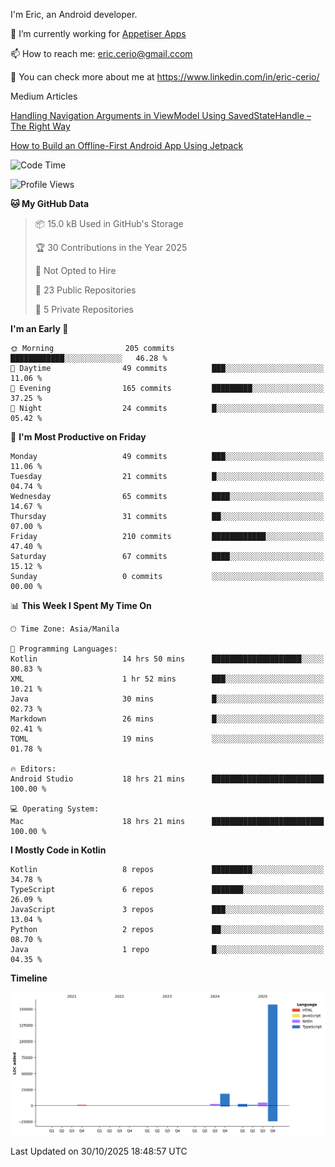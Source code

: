 
I'm Eric, an Android developer.

🔭 I’m currently working for [Appetiser Apps](http://appetiser.com.au)

📫 How to reach me: eric.cerio@gmail.ccom

👀 You can check more about me at https://www.linkedin.com/in/eric-cerio/

Medium Articles

[Handling Navigation Arguments in ViewModel Using SavedStateHandle – The Right Way](https://medium.com/@eric.cerio/handling-navigation-arguments-in-viewmodel-using-savedstatehandle-the-right-way-d17771158126)

[How to Build an Offline-First Android App Using Jetpack](https://medium.com/@eric.cerio/how-to-build-an-offline-first-android-app-using-jetpack-0db1ef3cfa04)

<!--START_SECTION:waka-->
![Code Time](http://img.shields.io/badge/Code%20Time-1%2C526%20hrs%2043%20mins-blue)

![Profile Views](http://img.shields.io/badge/Profile%20Views-0-blue)

**🐱 My GitHub Data** 

> 📦 15.0 kB Used in GitHub's Storage 
 > 
> 🏆 30 Contributions in the Year 2025
 > 
> 🚫 Not Opted to Hire
 > 
> 📜 23 Public Repositories 
 > 
> 🔑 5 Private Repositories 
 > 
**I'm an Early 🐤** 

```text
🌞 Morning                205 commits         ████████████░░░░░░░░░░░░░   46.28 % 
🌆 Daytime                49 commits          ███░░░░░░░░░░░░░░░░░░░░░░   11.06 % 
🌃 Evening                165 commits         █████████░░░░░░░░░░░░░░░░   37.25 % 
🌙 Night                  24 commits          █░░░░░░░░░░░░░░░░░░░░░░░░   05.42 % 
```
📅 **I'm Most Productive on Friday** 

```text
Monday                   49 commits          ███░░░░░░░░░░░░░░░░░░░░░░   11.06 % 
Tuesday                  21 commits          █░░░░░░░░░░░░░░░░░░░░░░░░   04.74 % 
Wednesday                65 commits          ████░░░░░░░░░░░░░░░░░░░░░   14.67 % 
Thursday                 31 commits          ██░░░░░░░░░░░░░░░░░░░░░░░   07.00 % 
Friday                   210 commits         ████████████░░░░░░░░░░░░░   47.40 % 
Saturday                 67 commits          ████░░░░░░░░░░░░░░░░░░░░░   15.12 % 
Sunday                   0 commits           ░░░░░░░░░░░░░░░░░░░░░░░░░   00.00 % 
```


📊 **This Week I Spent My Time On** 

```text
🕑︎ Time Zone: Asia/Manila

💬 Programming Languages: 
Kotlin                   14 hrs 50 mins      ████████████████████░░░░░   80.83 % 
XML                      1 hr 52 mins        ███░░░░░░░░░░░░░░░░░░░░░░   10.21 % 
Java                     30 mins             █░░░░░░░░░░░░░░░░░░░░░░░░   02.73 % 
Markdown                 26 mins             █░░░░░░░░░░░░░░░░░░░░░░░░   02.41 % 
TOML                     19 mins             ░░░░░░░░░░░░░░░░░░░░░░░░░   01.78 % 

🔥 Editors: 
Android Studio           18 hrs 21 mins      █████████████████████████   100.00 % 

💻 Operating System: 
Mac                      18 hrs 21 mins      █████████████████████████   100.00 % 
```

**I Mostly Code in Kotlin** 

```text
Kotlin                   8 repos             █████████░░░░░░░░░░░░░░░░   34.78 % 
TypeScript               6 repos             ███████░░░░░░░░░░░░░░░░░░   26.09 % 
JavaScript               3 repos             ███░░░░░░░░░░░░░░░░░░░░░░   13.04 % 
Python                   2 repos             ██░░░░░░░░░░░░░░░░░░░░░░░   08.70 % 
Java                     1 repo              █░░░░░░░░░░░░░░░░░░░░░░░░   04.35 % 
```



**Timeline**

![Lines of Code chart](https://raw.githubusercontent.com/eric-cerio/eric-cerio/main/assets/bar_graph.png)


 Last Updated on 30/10/2025 18:48:57 UTC
<!--END_SECTION:waka-->
